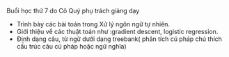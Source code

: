 ﻿Buổi học thứ 7 do Cô Quý  phụ trách giảng dạy
 - Trình bày các bài toán trong Xử lý ngôn ngữ tự nhiên.
 - Giới thiệu về các thuật toán như :gradient descent, logistic regression.
- Định dạng câu, từ ngữ dưới dạng treebank( phân tích cú pháp chú thích cấu trúc câu cú pháp hoặc ngữ nghĩa)

